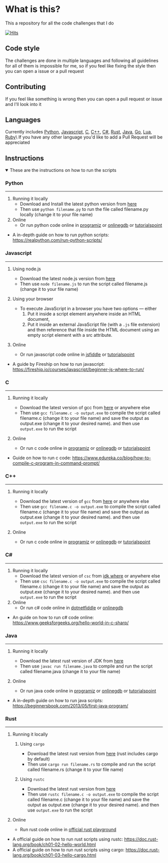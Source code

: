 <!-- markdownlint-disable MD033 -->
# **What is this?**

This a repository for all the code challenges that I do

[![Hits](https://hits.seeyoufarm.com/api/count/incr/badge.svg?url=https%3A%2F%2Fgithub.com%2Fwasi-master%2Fcoding-challenges&count_bg=%2379C83D&title_bg=%23555555&icon=&icon_color=%23E7E7E7&title=repo%20views&edge_flat=false)](https://hits.seeyoufarm.com)

## Code style

The challenges are done in multiple languages and following all guidelines for all of them is impossible for me, so if you feel like fixing the style then you can open a issue or a pull request

## Contributing

If you feel like something is wrong then you can open a pull request or issue and I'll look into it
 
## Languages

Currently includes [Python](https://en.wikipedia.org/wiki/Python_(programming_language)), [Javascript](https://en.wikipedia.org/wiki/JavaScript), [C](https://www.wikipedia.com/wiki/C_(programming_language)), [C++](https://en.wikipedia.org/wiki/C%2B%2B), [C#](https://en.wikipedia.org/wiki/C_Sharp_(programming_language)), [Rust](https://en.wikipedia.org/wiki/Rust_(programming_language)), [Java](https://en.wikipedia.org/wiki/Java_(programming_language)), [Go](https://en.wikipedia.org/wiki/Go_(programming_language)), [Lua](https://en.wikipedia.org/wiki/Lua_(programming_language)), [Ruby](https://en.wikipedia.org/wiki/Ruby_(programming_language))\
If you have any other language you'd like to add a Pull Request will be appreciated

## Instructions

<details open>
<summary>These are the instructions on how to run the scripts</summary>

### Python

------------------------------------------------------------------

1. Running it locally
   - Download and Install the latest python version from [here](https://www.python.org/downloads/)
   - Then use `python filename.py` to run the file called filename.py locally (change it to your file name)
2. Online
   - Or run python code online in [programiz](https://www.programiz.com/python-programming/online-compiler/) or [onlinegdb](https://www.onlinegdb.com/online_python_compiler) or [tutorialspoint](https://www.tutorialspoint.com/execute_python_online.php)
  
- A in-depth guide on how to run python scripts: <https://realpython.com/run-python-scripts/>

### Javascript

------------------------------------------------------------------

1. Using node.js
    - Download the latest node.js version from [here](https://nodejs.org/en/download/)
    - Then use `node filename.js` to run the script called filename.js (change it to your file name)

2. Using your browser

   - To execute JavaScript in a browser you have two options — either
     1. Put it inside a script element anywhere inside an HTML document,
     2. Put it inside an external JavaScript file (with a `.js` file extension) and then reference that file inside the HTML document using an empty script element with a src attribute.
3. Online
   - Or run javascript code online in [jsfiddle](https://jsfiddle.net) or [tutorialspoint](https://www.tutorialspoint.com/online_javascript_editor.php)

- A guide by Fireship on how to run javascript: <https://fireship.io/courses/javascript/beginner-js-where-to-run/>

### C

------------------------------------------------------------------

1. Running it locally
   - Download the latest version of gcc from [here](https://sourceforge.net/projects/mingw/files/latest/download) or anywhere else
   - Then use `gcc filename.c -o output.exe` to compile the script called filename.c (change it to your file name) and save the output as output.exe (change it to your desired name). and then use `output.exe` to run the script

2. Online
   - Or run c code online in [programiz](https://www.programiz.com/c-programming/online-compiler/) or [onlinegdb](https://www.onlinegdb.com/online_python_compiler) or [tutorialspoint](https://www.tutorialspoint.com/compile_c_online.php)

- Guide on how to run c code: <https://www.edureka.co/blog/how-to-compile-c-program-in-command-prompt/>

### C++

------------------------------------------------------------------

1. Running it locally
   - Download the latest version of `gcc` from [here](https://sourceforge.net/projects/mingw/files/latest/download) or anywhere else
   - Then use `gcc filename.c -o output.exe` to compile the script called filename.c (change it to your file name) and save the output as output.exe (change it to your desired name). and then use `output.exe` to run the script

2. Online
   - Or run c code online in [programiz](https://www.programiz.com/c-programming/online-compiler/) or [onlinegdb](https://www.onlinegdb.com/online_c++_compiler) or [tutorialspoint](https://www.tutorialspoint.com/compile_cpp_online.php)

### C\#

------------------------------------------------------------------

1. Running it locally
   - Download the latest version of `csc` from [idk where](https://www.youtube.com/watch?v=dQw4w9WgXcQ "Possible link") or anywhere else
   - Then use `csc filename.c -o output.exe` to compile the script called filename.c (change it to your file name) and save the output as output.exe (change it to your desired name). and then use `output.exe` to run the script
2. Online
   - Or run c# code online in [dotnetfiddle](https://dotnetfiddle.net) or [onlinegdb](https://www.onlinegdb.com/online_csharp_compiler)

- An guide on how to run c# code online: <https://www.geeksforgeeks.org/hello-world-in-c-sharp/>

### Java

------------------------------------------------------------------

1. Running it locally
    - Download the latest rust version of JDK from [here](https://www.oracle.com/java/technologies/javase-jdk11-downloads.html)
    - Then use `javac run filename.java` to compile and run the script called filename.java (change it to your file name)

2. Online
   - Or run java code online in [programiz](https://www.programiz.com/java-programming/online-compiler/) or [onlinegdb](https://www.onlinegdb.com/online_java_compiler) or [tutorialspoint](https://www.tutorialspoint.com/compile_java_online.php)
  
- A in-depth guide on how to run java scripts: <https://beginnersbook.com/2013/05/first-java-program/>

### Rust

------------------------------------------------------------------

1. Running it locally
   1. Using `cargo`
       - Download the latest rust version from [here](https://www.rust-lang.org/tools/install) (rust includes cargo by default)
       - Then use `cargo run filename.rs` to compile and run the script called filename.rs (change it to your file name)

   2. Using `rustc`
       - Download the latest rust version from [here](https://www.rust-lang.org/tools/install)
       - Then use `rustc filename.c -o output.exe` to compile the script called filename.c (change it to your file name) and save the output as output.exe (change it to your desired name). and then use `output.exe` to run the script

2. Online
   - Run rust code online in [official rust playground](https://play.rust-lang.org)
  
- A official guide on how to run rust scripts using rustc: <https://doc.rust-lang.org/book/ch01-02-hello-world.html>
- A official guide on how to run rust scripts using cargo: <https://doc.rust-lang.org/book/ch01-03-hello-cargo.html>

</details>
